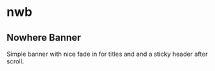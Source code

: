 # nwb
## Nowhere Banner
Simple banner with nice fade in for titles and and a sticky header after scroll.